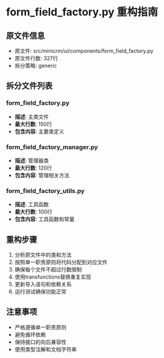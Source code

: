 # form_field_factory.py 重构指南

## 原文件信息
- 原文件: src/minicrm/ui/components/form_field_factory.py
- 原文件行数: 327行
- 拆分策略: generic

## 拆分文件列表

### form_field_factory.py
- **描述**: 主类文件
- **最大行数**: 150行
- **包含内容**: 主要类定义

### form_field_factory_manager.py
- **描述**: 管理器类
- **最大行数**: 120行
- **包含内容**: 管理相关方法

### form_field_factory_utils.py
- **描述**: 工具函数
- **最大行数**: 100行
- **包含内容**: 工具函数和常量

## 重构步骤

1. 分析原文件中的类和方法
2. 按照单一职责原则将代码分配到对应文件
3. 确保每个文件不超过行数限制
4. 使用transfunctions替换重复实现
5. 更新导入语句和依赖关系
6. 运行测试确保功能正常

## 注意事项

- 严格遵循单一职责原则
- 避免循环依赖
- 保持接口的向后兼容性
- 使用类型注解和文档字符串
